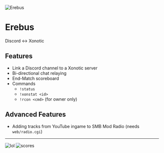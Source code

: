 ![Erebus](https://i.imgur.com/atLvzgy.png "Erebus")

# Erebus
Discord <-> Xonotic
## Features
- Link a Discord channel to a Xonotic server
- Bi-directional chat relaying
- End-Match scoreboard
- Commands
  - `!status`
  - `!xonstat <id>`
  - `!rcon <cmd>` (for owner only)
## Advanced Features
- Adding tracks from YouTube ingame to SMB Mod Radio (needs `web/radio.cgi`)
---
![lol](https://i.imgur.com/n43mzor.png "lol")
![scores](https://i.imgur.com/Prg4JeL.png "scores")
